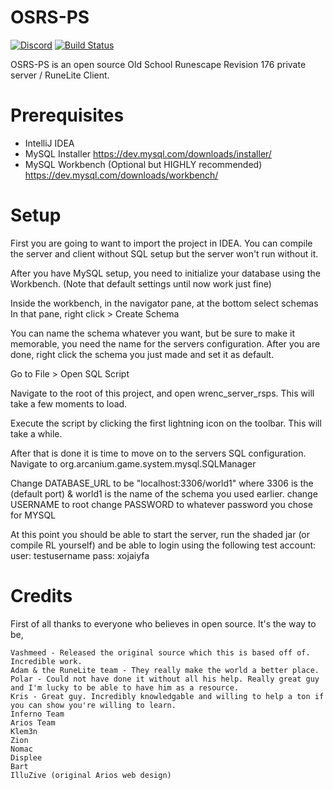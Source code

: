 # OSRS-PS
[![Discord](https://img.shields.io/discord/373382904769675265.svg)](https://discord.gg/HN5gf3m) [![Build Status](https://travis-ci.org/zeruth/OSRS-PS.svg?branch=master)](https://travis-ci.org/zeruth/OSRS-PS)


OSRS-PS is an open source Old School Runescape Revision 176 private server / RuneLite Client.

# Prerequisites

  - IntelliJ IDEA
  - MySQL Installer https://dev.mysql.com/downloads/installer/
  - MySQL Workbench (Optional but HIGHLY recommended) https://dev.mysql.com/downloads/workbench/


# Setup
  First you are going to want to import the project in IDEA.
  You can compile the server and client without SQL setup but the server won't run without it.
  
  After you have MySQL setup, you need to initialize your database using the Workbench.
  (Note that default settings until now work just fine)
 
  Inside the workbench, in the navigator pane, at the bottom select schemas
  In that pane, right click > Create Schema
  
  You can name the schema whatever you want, but be sure to make it memorable, you need the name for the servers configuration. After you are done, right click the schema you just made and set it as default.
  
  Go to File > Open SQL Script
  
  Navigate to the root of this project, and open wrenc_server_rsps. This will take a few moments to load.
  
 Execute the script by clicking the first lightning icon on the toolbar. This will take a while.
 
 After that is done it is time to move on to the servers SQL configuration.
 Navigate to org.arcanium.game.system.mysql.SQLManager
 
Change DATABASE_URL to be "localhost:3306/world1" where 3306 is the (default port) & world1 is the name of the schema you used earlier.
change USERNAME to root
change PASSWORD to whatever password you chose for MYSQL

At this point you should be able to start the server, run the shaded jar (or compile RL yourself) and be able to login using the following test account:
user: testusername
pass: xojaiyfa
  
  
  # Credits
  First of all thanks to everyone who believes in open source. It's the way to be,
  
    Vashmeed - Released the original source which this is based off of. Incredible work.
    Adam & the RuneLite team - They really make the world a better place.
    Polar - Could not have done it without all his help. Really great guy and I'm lucky to be able to have him as a resource.
    Kris - Great guy. Incredibly knowledgable and willing to help a ton if you can show you're willing to learn.
    Inferno Team
    Arios Team
    Klem3n
    Zion
    Nomac
    Displee
    Bart
    IlluZive (original Arios web design)
